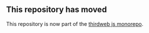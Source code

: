 ## This repository has moved
This repository is now part of the [thirdweb js monorepo](https://github.com/thirdweb-dev/js/tree/main/packages/auth).
